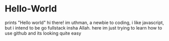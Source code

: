 # Hello-World
prints "Hello world" 
hi there! im uthman, a newbie to coding, i like javascript, but i intend to be go fullstack insha Allah.
here im just trying to learn how to use github and its looking quite easy
